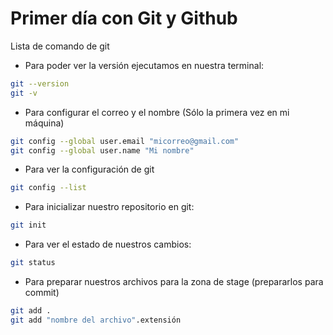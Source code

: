 # Primer día con Git y Github
Lista de comando de git

* Para poder ver la versión ejecutamos en nuestra terminal:

``` bash
git --version
git -v
```


* Para configurar el correo y el nombre (Sólo la primera vez en mi máquina)


``` bash
git config --global user.email "micorreo@gmail.com"
git config --global user.name "Mi nombre"
```

* Para ver la configuración de git

``` bash
git config --list
```

* Para inicializar nuestro repositorio en git: 

``` bash
git init
```

* Para ver el estado de nuestros cambios:

``` bash
git status
```

* Para preparar nuestros archivos para la zona de stage (prepararlos para commit)

``` bash
git add .
git add "nombre del archivo".extensión
```

